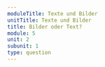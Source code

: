 ```yaml
---
moduleTitle: Texte und Bilder
unitTitle: Texte und Bilder
title: Bilder oder Text?
module: 5
unit: 2
subunit: 1
type: question
---
```


<flipcard id="2"></flipcard>